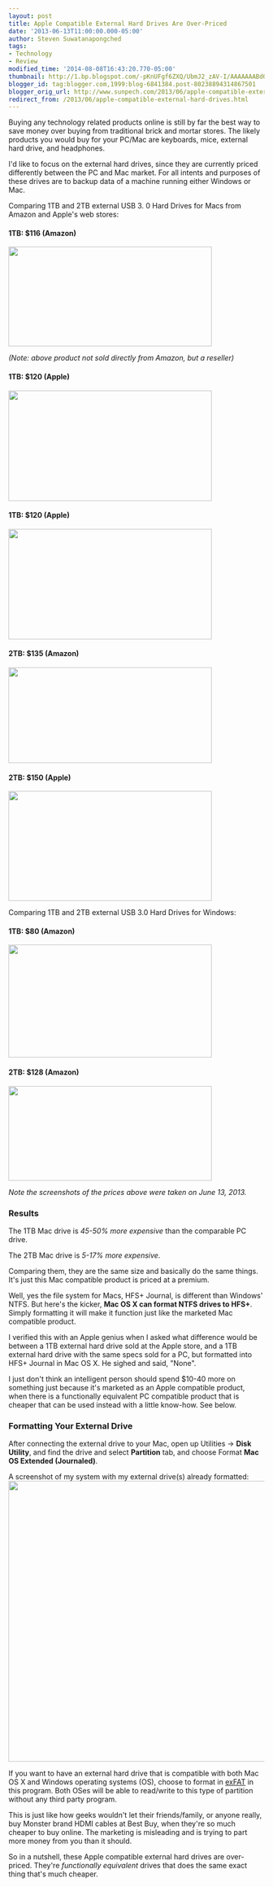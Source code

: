 ```yaml
---
layout: post
title: Apple Compatible External Hard Drives Are Over-Priced
date: '2013-06-13T11:00:00.000-05:00'
author: Steven Suwatanapongched
tags:
- Technology
- Review
modified_time: '2014-08-08T16:43:20.770-05:00'
thumbnail: http://1.bp.blogspot.com/-pKnUFgf6ZXQ/UbmJ2_zAV-I/AAAAAAABdOw/TLQWK9kkczk/s72-c/Screen+Shot+2013-06-13+at+1.26.39+AM.png
blogger_id: tag:blogger.com,1999:blog-6841384.post-80238894314867501
blogger_orig_url: http://www.sunpech.com/2013/06/apple-compatible-external-hard-drives.html
redirect_from: /2013/06/apple-compatible-external-hard-drives.html
---
```


Buying any technology related products online is still by far the best way to save money over buying from traditional brick and mortar stores. The likely products you would buy for your PC/Mac are keyboards, mice, external hard drive, and headphones.

I'd like to focus on the external hard drives, since they are currently priced differently between the PC and Mac market. For all intents and purposes of these drives are to backup data of a machine running either Windows or Mac.

Comparing 1TB and 2TB external USB 3. 0 Hard Drives for Macs from Amazon and Apple's web stores:

#### 1TB: $116 (Amazon)
<a href="http://1.bp.blogspot.com/-pKnUFgf6ZXQ/UbmJ2_zAV-I/AAAAAAABdOw/TLQWK9kkczk/s1600/Screen+Shot+2013-06-13+at+1.26.39+AM.png" imageanchor="1"><img border="0" src="http://1.bp.blogspot.com/-pKnUFgf6ZXQ/UbmJ2_zAV-I/AAAAAAABdOw/TLQWK9kkczk/s400/Screen+Shot+2013-06-13+at+1.26.39+AM.png" height="196" width="400" /></a>

<i>(Note: above product not sold directly from Amazon, but a reseller)</i>

#### 1TB: $120 (Apple)
<a href="http://2.bp.blogspot.com/-UF3F3jI50qA/UbmVlw4WGXI/AAAAAAABdPk/mysMjE5gNUk/s1600/Screen+Shot+2013-06-13+at+2.48.30+AM.png" imageanchor="1"><img border="0" src="http://2.bp.blogspot.com/-UF3F3jI50qA/UbmVlw4WGXI/AAAAAAABdPk/mysMjE5gNUk/s400/Screen+Shot+2013-06-13+at+2.48.30+AM.png" height="217" width="400" /></a>

#### 1TB: $120 (Apple)
<a href="http://2.bp.blogspot.com/-i5hFfdZicUY/UbmWvBRPznI/AAAAAAABdP4/S5ShtM83E64/s1600/Screen+Shot+2013-06-13+at+2.53.42+AM.png" imageanchor="1"><img border="0" src="http://2.bp.blogspot.com/-i5hFfdZicUY/UbmWvBRPznI/AAAAAAABdP4/S5ShtM83E64/s400/Screen+Shot+2013-06-13+at+2.53.42+AM.png" height="217" width="400" /></a>

#### 2TB: $135 (Amazon)
<a href="http://4.bp.blogspot.com/-iXouvBn2Tk0/UbmJ29TI4oI/AAAAAAABdOs/0EgkGrvNg1o/s1600/Screen+Shot+2013-06-13+at+1.23.50+AM.png" imageanchor="1"><img border="0" src="http://4.bp.blogspot.com/-iXouvBn2Tk0/UbmJ29TI4oI/AAAAAAABdOs/0EgkGrvNg1o/s400/Screen+Shot+2013-06-13+at+1.23.50+AM.png" height="188" width="400" /></a>

#### 2TB: $150 (Apple)
<a href="http://2.bp.blogspot.com/-fHPnQ7UeyWA/UbmWu_589oI/AAAAAAABdP0/dq7adFE0Hik/s1600/Screen+Shot+2013-06-13+at+2.53.04+AM.png" imageanchor="1"><img border="0" src="http://2.bp.blogspot.com/-fHPnQ7UeyWA/UbmWu_589oI/AAAAAAABdP0/dq7adFE0Hik/s400/Screen+Shot+2013-06-13+at+2.53.04+AM.png" height="216" width="400" /></a>

Comparing 1TB and 2TB external USB 3.0 Hard Drives for Windows:

#### 1TB: $80 (Amazon)
<a href="http://1.bp.blogspot.com/-C20nFhyKiuo/UbmJ3YGUYjI/AAAAAAABdO4/wVD9x5-4HcQ/s1600/Screen+Shot+2013-06-13+at+1.26.49+AM.png" imageanchor="1"><img border="0" src="http://1.bp.blogspot.com/-C20nFhyKiuo/UbmJ3YGUYjI/AAAAAAABdO4/wVD9x5-4HcQ/s400/Screen+Shot+2013-06-13+at+1.26.49+AM.png" height="222" width="400" /></a>

#### 2TB: $128 (Amazon)
<a href="http://2.bp.blogspot.com/-7MwqxcNV1x0/UbmJ20RPEwI/AAAAAAABdO0/ekHUDm9zEOc/s1600/Screen+Shot+2013-06-13+at+1.23.38+AM.png" imageanchor="1"><img border="0" src="http://2.bp.blogspot.com/-7MwqxcNV1x0/UbmJ20RPEwI/AAAAAAABdO0/ekHUDm9zEOc/s400/Screen+Shot+2013-06-13+at+1.23.38+AM.png" height="186" width="400" /></a>

<i>Note the screenshots of the prices above were taken on June 13, 2013.</i>

### Results

The 1TB Mac drive is <i>45-50% more expensive</i> than the comparable PC drive.

The 2TB Mac drive is <i>5-17% more expensive</i>.

Comparing them, they are the same size and basically do the same things. It's just this Mac compatible product is priced at a premium.

Well, yes the file system for Macs, HFS+ Journal, is different than Windows' NTFS. But here's the kicker, <b>Mac OS X can format NTFS drives to HFS+</b>. Simply formatting it will make it function just like the marketed Mac compatible product.

I verified this with an Apple genius when I asked what difference would be between a 1TB external hard drive sold at the Apple store, and a 1TB external hard drive with the same specs sold for a PC, but formatted into HFS+ Journal in Mac OS X. He sighed and said, "None".

I just don't think an intelligent person should spend $10-40 more on something just because it's marketed as an Apple compatible product, when there is a functionally equivalent PC compatible product that is cheaper that can be used instead with a little know-how. See below.

### Formatting Your External Drive

After connecting the external drive to your Mac, open up Utilities -&gt; <b>Disk Utility</b>, and find the drive and select <b>Partition</b> tab, and choose Format <b>Mac OS Extended (Journaled)</b>.

A screenshot of my system with my external drive(s) already formatted:
<img border="0" src="http://1.bp.blogspot.com/-JjhINuEeObE/UbmTRDOZuaI/AAAAAAABdPU/oxq2SFspDbk/s640/Screen+Shot+2013-06-13+at+2.38.57+AM.png" height="552" width="640" />

If you want to have an external hard drive that is compatible with both Mac OS X and Windows operating systems (OS), choose to format in <a href="http://en.wikipedia.org/wiki/ExFAT">exFAT</a> in this program. Both OSes will be able to read/write to this type of partition without any third party program.

This is just like how geeks wouldn't let their friends/family, or anyone really, buy Monster brand HDMI cables at Best Buy, when they're so much cheaper to buy online. The marketing is misleading and is trying to part more money from you than it should.

So in a nutshell, these Apple compatible external hard drives are over-priced. They're <i>functionally equivalent</i> drives that does the same exact thing that's much cheaper.

